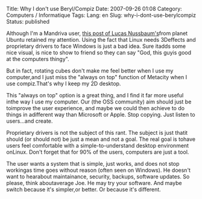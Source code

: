 Title: Why I don't use Beryl/Compiz
Date: 2007-09-26 01:08
Category: Computers / Informatique
Tags:
Lang: en
Slug: why-i-dont-use-berylcompiz
Status: published

Although I'm a Mandriva user, [this post of Lucas Nussbaum's](http://www.lucas-nussbaum.net/blog/?p=223)from planet Ubuntu retained my attention. Using the fact that Linux needs 3Deffects and proprietary drivers to face Windows is just a bad idea. Sure itadds some nice visual, is nice to show to friend so they can say "God, this guyis good at the computers thingy".  
  
But in fact, rotating cubes don't make me feel better when I use my computer,and I just miss the "always on top" function of Metacity when I use compiz.That's why I keep my 2D desktop.  
  
This "always on top" option is a great thing, and I find it far more useful inthe way I use my computer. Our (the OSS community) aim should just be toimprove the user experience, and maybe we could then achieve to do things in adifferent way than Microsoft or Apple. Stop copying. Just listen to users...and create.  
  
Proprietary drivers is not the subject of this rant. The subject is just thatit should (or should not) be just a mean and not a goal. The real goal is tohave users feel comfortable with a simple-to-understand desktop environment onLinux. Don't forget that for 90% of the users, computers are just a tool.  
  
The user wants a system that is simple, just works, and does not stop workingas time goes without reason (often seen on Windows). He doesn't want to hearabout maintainance, security, backups, software updates. So please, think aboutaverage Joe. He may try your software. And maybe switch because it's simpler,or better. Or because it's different.
